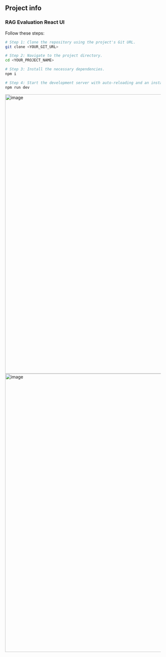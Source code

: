 ## Project info
### RAG Evaluation React UI
Follow these steps:

```sh
# Step 1: Clone the repository using the project's Git URL.
git clone <YOUR_GIT_URL>

# Step 2: Navigate to the project directory.
cd <YOUR_PROJECT_NAME>

# Step 3: Install the necessary dependencies.
npm i

# Step 4: Start the development server with auto-reloading and an instant preview.
npm run dev
```

<img width="1528" height="902" alt="image" src="https://github.com/user-attachments/assets/f05c36af-60a0-4e23-bbdd-0f81f7769d91" />
<img width="1532" height="899" alt="image" src="https://github.com/user-attachments/assets/9397aa18-ff5d-4b1b-9198-d4651a55f129" />
